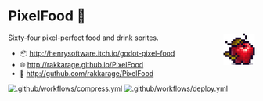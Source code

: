 # **PixelFood** 🍎

<img align="right" src="icon.png">

Sixty-four pixel-perfect food and drink sprites.

- 📦 <http://henrysoftware.itch.io/godot-pixel-food>
- 🌐 <http://rakkarage.github.io/PixelFood>
- 📃 <http://guthub.com/rakkarage/PixelFood>

[![.github/workflows/compress.yml](https://github.com/rakkarage/PixelFood/actions/workflows/compress.yml/badge.svg)](https://github.com/rakkarage/PixelFood/actions/workflows/compress.yml)
[![.github/workflows/deploy.yml](https://github.com/rakkarage/PixelFood/actions/workflows/deploy.yml/badge.svg)](https://github.com/rakkarage/PixelFood/actions/workflows/deploy.yml)
